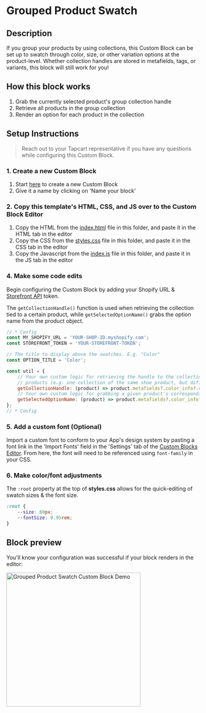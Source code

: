# Grouped Product Swatch

## Description

If you group your products by using collections, this Custom Block can be set up to swatch through color, size, or other variation options at the product-level. Whether collection handles are stored in metafields, tags, or variants, this block will still work for you!

## How this block works

1. Grab the currently selected product's group collection handle
2. Retrieve all products in the group collection
3. Render an option for each product in the collection

## Setup Instructions

> Reach out to your Tapcart representative if you have any questions while configuring this Custom Block.

### 1. Create a new Custom Block

1. Start [here](https://app.tapcart.com/custom-blocks) to create a new Custom Block
2. Give it a name by clicking on 'Name your block'

### 2. Copy this template's HTML, CSS, and JS over to the Custom Block Editor

1. Copy the HTML from the [index.html](#) file in this folder, and paste it in the HTML tab in the editor
2. Copy the CSS from the [styles.css](#) file in this folder, and paste it in the CSS tab in the editor
3. Copy the Javascript from the [index.js](#) file in this folder, and paste it in the JS tab in the editor

### 4. Make some code edits

Begin configuring the Custom Block by adding your Shopify URL & [Storefront API](https://shopify.dev/docs/api/storefront) token.

The `getCollectionHandle()` function is used when retrieving the collection tied to a certain product, while `getSelectedOptionName()` grabs the option name from the product object.

```JavaScript
// * Config
const MY_SHOPIFY_URL = 'YOUR-SHOP-ID.myshopify.com';
const STOREFRONT_TOKEN = 'YOUR-STOREFRONT-TOKEN';

// The title to display above the swatches. E.g. "Color"
const OPTION_TITLE = 'Color';

const util = {
    // Your own custom logic for retrieving the handle to the collection grouping the
    // products (e.g. one collection of the same shoe product, but different colors)
    getCollectionHandle: (product) => product.metafields?.color_info?.colors_collection_handle,
    // Your own custom logic for grabbing a given product's corresponding option (e.g. Black)
    getSelectedOptionName: (product) => product.metafields?.color_info?.product_color,
};
// * Config
```

### 5. Add a custom font (Optional)

Import a custom font to conform to your App's design system by pasting a font link in the 'Import Fonts' field in the 'Settings' tab of the [Custom Blocks Editor](https://app.tapcart.com/custom-blocks). From here, the font will need to be referenced using `font-family` in your CSS.

### 6. Make color/font adjustments

The `:root` property at the top of **styles.css** allows for the quick-editing of swatch sizes & the font size.

```CSS
:root {
    --size: 60px;
    --fontSize: 0.95rem;
}
```

## Block preview

You'll know your configuration was successful if your block renders in the editor:

<img width="350" src="https://github.com/user-attachments/assets/58ced804-cebf-4165-b7b6-24f4abeef8b0" alt="Grouped Product Swatch Custom Block Demo"/>
